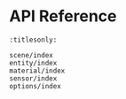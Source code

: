 # API Reference

```{toctree}
:titlesonly:

scene/index
entity/index
material/index
sensor/index
options/index
```
